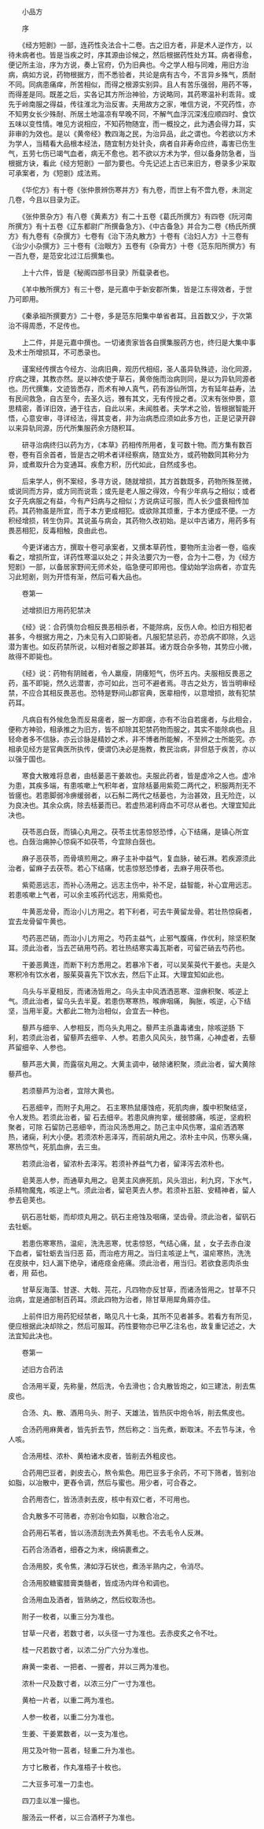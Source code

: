 <!-- { "loadSidebar": true } -->


　　小品方

　　序

　　《经方短剧》一部，连药性灸法合十二卷。古之旧方者，非是术人逆作方，以待未病者也。皆是当疾之时，序其源由诊候之，然后根据药性处方耳。病者得愈，便记所主治，序为方说，奏上官府，仍为旧典也。今之学人相与同难，用旧方治病，病如方说，药物根据方，而不悉验者，共论是病有古今，不言异乡殊气，质耐不同。同病患痛痒，所苦相似，而得之根源实别异。且人有苦乐强弱，用药不等，而得差是同。既差之后，实各记其方所治神验，方说略同，其药寒温补利乖背。或先于岭南服之得益，传往淮北为治反害。夫用故方之家，唯信方说，不究药性，亦不知男女长少殊耐、所居土地温凉有早晚不同，不解气血浮沉深浅应顺四时、食饮五味以变性情。唯见方说相应，不知药物随宜，而一概投之，此为遇会得力耳，实非审的为效也。是以《黄帝经》教四海之民，为治异品，此之谓也。今若欲以方术为学人，当精看大品根本经法，随宜制方处针灸，病者自非寿命应终，毒害已伤生气，五劳七伤已竭气血者，病无不愈也。若不欲以方术为学，但以备身防急者，当根据方诀，看此《经方短剧》一部为要也。今先记述上古已来旧方，卷录多少采取可承案者，为《短剧》成法焉。

　　《华佗方》有十卷《张仲景辨伤寒并方》有九卷，而世上有不啻九卷，未测定几卷，今且以目录为正。

　　《张仲景杂方》有八卷《黄素方》有二十五卷《葛氏所撰方》有四卷《阮河南所撰方》有十五卷《辽东都尉广所撰备急方》、《中古备急》并合为二卷《杨氏所撰方》有九卷有《杂撰方》七卷有《治下汤丸散方》十卷有《治妇人方》十三卷有《治少小杂撰方》三十卷有《治眼方》五卷有《杂膏方》十卷《范东阳所撰方》有一百九卷，是范安北过江后撰集也。

　　上十六件，皆是《秘阁四部书目录》所载录者也。

　　《羊中散所撰方》有三十卷，是元嘉中于新安郡所集，皆是江东得效者，于世乃可即用。

　　《秦承祖所撰要方》二十卷，多是范东阳集中单省者耳。且首数又少，于次第治不得周悉，不足传也。

　　上二件，并是元嘉中撰也。一切诸贵家皆各自撰集服药方也，终归是大集中事及术士所增损耳，不可悉录也。

　　谨案经传撰古今经方、治病旧典，观历代相绍，圣人虽异轨殊迹，治化同源，疗病之理，其教亦然。是以神农使于草石，黄帝施而治病则同，是以为异轨同源者也。历代撰集，文迹皆悉存，而术有神人真气，药有游仙所饵，方有延年益寿，法有民间救急，自古至今，去圣久远，雅有其文，无有传授之者。汉末有张仲景，意思精密，善详旧效，通于往古，自此以来，未闻胜者。夫学术之验，皆根据智能开悟，心意安审，寻详经法，得其变者，非为治病悉应须如此多方也，正是记录开辟以来异轨同源，历代所集服药余方随积耳。

　　研寻治病终归以药为方，《本草》药相传所用者，复可数十物。而方集有数百卷，卷有百余首者，皆是古之明术者详经察病，随宜处方，或药物数同其称分为异，或煮取升合为变通耳。疾愈方积，历代如此，自然成多也。

　　后来学人，例不案经，多寻方说，随就增损，其方首数既多，药物所殊至微，或说同而方异，或方同而说乖；或先是老人服之得效，今有少年病与之相似；或者女子先病服之有益，今有产妇病与之相似；方说病证可服，而人长少盛衰相传加药。其药物虽是所宜，而于本方更成相犯。或欲除其烦重，于本方便成不便。一方积经增损，转生伪异。其说虽与病会，其药物久改初始。是以中古诸方，用药多有畏恶相犯，反毒相触，良由此也。

　　今更详诸古方，撰取十卷可承案者，又撰本草药性，要物所主治者一卷，临疾看之，增损所宜，详药性寒温以处之；并灸法要穴为一卷，合为十二卷，为《经方短剧》一部，以备居家野间无师术处，临急便可即用也。僮幼始学治病者，亦宜先习此短剧，则为开悟有渐，然后可看大品也。

　　卷第一

　　述增损旧方用药犯禁决

　　《经》说：合药慎勿合相反畏恶相杀者，不能除病，反伤人命。检旧方相犯者甚多，今根据方用之，乃未见有入口即毙者。凡服犯禁忌药，亦恐病不即除，久远潜为害也。如反药禁所说，以相对者服之即甚耳。诸方既合杂多物，其势应小微，故得不即毙也。

　　《经》说：药物有阴贼者，令人羸瘦，阴痿短气，伤坏五内。夫服相反畏恶之药，虽不即毙，然久远潜害，亦可如此，岂可不避者焉。寻古之处方，皆当明审经禁，不应合其相反畏恶也。恐特是野间山郡官典，医辈相传，以意增损，故有犯禁药耳。

　　凡病自有外候危急而反易瘥者，服一方即瘥，亦有不治自若瘥者，与此相会，便称方神验，相承推之为旧方，皆不却除其犯禁药物而服之，其实不能除病也。且轻命者多不信脉，亦云诊脉是精妙之术，非不博者所能解，不至辨之士所能究。亦相承见经方是官典医所执传，便谓仍决必是施教，教民治病，非但慈于疾苦，亦以以强于国也。

　　寒食大散难将息者，由栝蒌恶干姜故也。夫服此药者，皆是虚冷之人也。虚冷为患，其疾多端，有患咳嗽上气积年者，宜除栝蒌用紫菀二两代之，积服两剂无不皆瘥也。若患脚弱冷痹缓弱者，以石斛二两代之栝蒌也，为治甚效，且无险迕，以为良决也。其余众病，除去栝蒌而已。若虚热渴利痔血不可尽从者也。大理宜知此决也。

　　茯苓恶白蔹，而镇心丸用之。茯苓主忧恚惊怒恐悸，心下结痛，是镇心所宜也。白蔹治痈肿心惊痫不如茯苓，今宜除白蔹也。

　　麻子恶茯苓，而骨填煎用之。麻子主补中益气，复血脉，破石淋。若疾源须此治者，留麻子去茯苓。若心下结痛，忧恚惊怒恐悸者，去麻子用茯苓也。

　　紫菀恶远志，而补心汤用之。远志主伤中，补不足，益智能，补心宜用远志。若患咳嗽上气者，可以余主咳药代远志，用紫菀也。

　　牛黄恶龙骨，而治小儿方用之。若下利者，可去牛黄留龙骨。若壮热惊痫者，宜去龙骨留牛黄也。

　　芍药恶芒硝，而治小儿方用之。芍药主益气，止邪气腹痛，作优利，除坚积聚耳。须此治者，当去芒硝用芍药。若壮热结寒实毒瓦斯者，可留芒硝去芍药也。

　　干姜恶黄连，而断下利方悉用之。若暴冷下者，可以吴茱萸代干姜也。夫是久寒积冷有饮水者，服茱萸喜先下饮水去，然后下止耳。大理宜知如此也。

　　乌头与半夏相反，而诸汤皆用之。乌头主中风洒洒恶寒、湿痹积聚、咳逆上气。须此治者，留乌头去半夏。若患伤寒寒热，喉痹咽痛， 胸胀，咳逆，心下结坚，当用半夏。大都此二物为治相似，会宜去一种也。

　　藜芦与细辛、人参相反，而乌头丸用之。藜芦主杀蛊毒诸虫，除咳逆肠 下利，若须此治者，留藜芦去细辛、人参。若患久风风头，肢节痛，心神虚者，去藜芦留细辛、人参也。

　　藜芦恶大黄，而露宿丸用之。大黄主调中，破除诸积聚，须此治者，留大黄除藜芦也。

　　若须藜芦为治者，宜除大黄也。

　　石恶细辛，而附子丸用之。 石主寒热鼠痿蚀疮，死肌肉痹，腹中积聚结坚，令人发热。若须此治者，留 石去细辛。若患风痹拘挛，缓弱膝痛，咳逆，坚瘕积聚者，可除 石留防己恶细辛，而治风汤悉用之。防己主中风伤寒，温疟洒洒寒热，诸痫，利大小便。若须浓朴恶泽泻，而前胡丸用之。浓朴主中风，伤寒头痛，寒热惊气，死肌血痹，去三虫。

　　若须此治者，留浓朴去泽泻。若须补养益气力者，留泽泻去浓朴也。

　　皂荚恶人参，而通草丸用之。皂荚主风痹死肌，风头泪出，利九窍，下水气，杀精物魔鬼，咳逆上气。须此治者，留皂荚去人参。若须补五脏、安精神者，留人参去皂荚也。

　　矾石恶牡蛎，而却烦丸用之。矾石主疮蚀及咽痛，坚齿骨。须此治者，留矾石去牡蛎。

　　若患伤寒寒热，温疟，洗洗恶寒，忧恚惊怒，气结心痛，鼠 ，女子去赤白浚下血者，留牡蛎去当归恶 茹，而治疮方用之。当归主咳逆上气，温疟寒热，洗洗在皮肤中，妇人漏下绝孕，诸疮痉金疮痛。须此治者，用当归。若欲食恶肉杀虫者，用 茹也。

　　甘草反海藻、甘遂、大戟、芫花，凡四物亦反甘草，而诸汤皆用之。甘草不只治病，宜是通部制百药耳。须此四物为治者，除甘草用犀角屑亦佳。

　　上前件旧方用药犯经禁者，略见凡十七条，其所不见者甚多。若看方有所见，便应根据此决却除之，然后可服耳。药性要物亦已甲乙注名也，故复重记述之，大法宜知此决也。

　　卷第一

　　述旧方合药法

　　合汤用半夏，先称量，然后洗，令去滑也；合丸散皆炮之，如三建法，削去焦皮也。

　　合汤、丸、散、酒用乌头、附子、天雄法，皆热灰中炮令坼，削去焦皮也。

　　合汤药用麻黄者，皆先折去节，然后称之：当先煮，断取沫。不去节与沫，令人咳。

　　合汤用桂、浓朴、黄柏诸木皮者，皆削去外粗皮也。

　　合药用巴豆者，剥皮去心，熬令紫色。用巴豆多于余药，不可下筛者，皆别冶如脂，以冶散中，更舂令调，然后与蜜也。用少者，可合舂之。

　　合药用杏仁，皆汤渍剥去皮，核中有双仁者，不可用也。

　　合丸散多不可筛者，亦别冶令如脂，以散合冶之。

　　合药用石苇者，皆以汤渍刮洗去外黄毛也。不去毛令人反淋。

　　石药合汤酒者，细舂之为末，绵绢裹煮之。

　　合汤用胶，炙令焦，沸如浮石状也，煮汤半熟内之，令消尽。

　　合汤用胶糖蜜腊膏类髓者，皆成汤内烊令和调也。

　　合汤用血及酒者，皆熟纳之，然后绞取汤也。

　　附子一枚者，以重三分为准也。

　　甘草一尺者，若数寸者，以头径一寸为准也。去赤皮炙之令不吐。

　　桂一尺若数寸者，以浓二分广六分为准也。

　　麻黄一束者、一把者、一握者，并以三两为准也。

　　浓朴一尺及数寸者，以浓三分广一寸为准也。

　　黄柏一片者，以重二两为准也。

　　人参一枚者，以重二分为准也。

　　生姜、干姜累数者，以一支为准也。

　　用艾及叶物一莒者，轻重二升为准也。

　　方寸匕散者，作丸准梧子十枚也。

　　二大豆多可准一刀圭也。

　　四刀圭以准一撮也。

　　服汤云一杯者，以三合酒杯子为准也。

